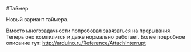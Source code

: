 #Таймер

Новый вариант таймера.

Вместо многозадачности попробовал завязаться на прерывания. Теперь оно компилится и даже нормально работает.
Более подробное описание тут: http://arduino.ru/Reference/AttachInterrupt
